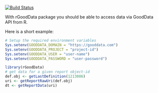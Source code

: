 [![Build Status](https://travis-ci.org/byapparov/rGoodData.svg?branch=master)](https://travis-ci.org/byapparov/rGoodData)

With rGoodData package you should be able to access data via GoodData API from R.

Here is a short example:

```R
# Setup the required environment variables
Sys.setenv(GOODDATA_DOMAIN = "https://gooddata.com")
Sys.setenv(GOODDATA_PROJECT = "project-id")
Sys.setenv(GOODDATA_USER = "user-name")
Sys.setenv(GOODDATA_PASSWORD = "user-password")

library(rGoodData)
# get data for a given report object-id
def.obj <- getLastDefinition(1213086)
uri <- getReportRawUri(def.obj)
dt <- getReportData(uri)

```
